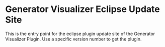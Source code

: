 Generator Visualizer Eclipse Update Site
========================================

This is the entry point for the eclipse plugin update site of the Generator Visualizer Plugin.
Use a specific version number to get the plugin.
